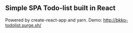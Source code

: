 ## Simple SPA Todo-list built in React
Powered by create-react-app and yarn.
Demo: http://bkko-todolist.surge.sh/
